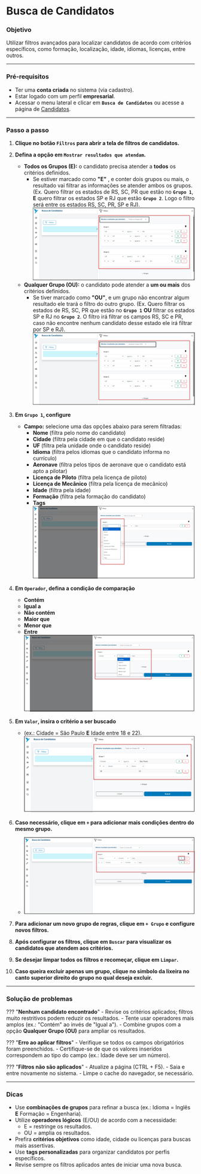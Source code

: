 # <i data-lucide="funnel-plus" class="icon-lg"></i> Busca de Candidatos

### <i data-lucide="target" class="icon-lg"></i> Objetivo

Utilizar filtros avançados para localizar candidatos de acordo com critérios específicos, como formação, localização, idade, idiomas, licenças, entre outros.

---

### <i data-lucide="square-check" class="icon-lg"></i> Pré-requisitos

- Ter uma **conta criada** no sistema (via cadastro).
- Estar logado com um perfil **empresarial**.
- Acessar o menu lateral e clicar em **`Busca de Candidatos`** ou acesse a página de [Candidatos](https://redeaviacao.com.br/candidatos).

---

### <i data-lucide="notebook-pen" class="icon-lg"></i> Passo a passo

1. **Clique no botão `Filtros` para abrir a tela de filtros de candidatos.**

2. **Defina a opção em ``Mostrar resultados que atendam``.**
      - **Todos os Grupos (E):** o candidato precisa atender a **todos** os critérios definidos.
        - Se estiver marcado como **"E"** , e conter dois grupos ou mais, o resultado vai filtrar as informações se atender ambos os grupos. (Ex. Quero filtrar os estados de RS, SC, PR que estão no **``Grupo 1``**, **E** quero filtrar os estados SP e RJ que estão **``Grupo 2``**. Logo o filtro será entre os estados RS, SC, PR, SP e RJ).
        ![Tela de busca que atendem o filtro E](../imagens/Filtro-candidato/filtro_grupos_exemplo_if.png)
      - **Qualquer Grupo (OU):** o candidato pode atender a **um ou mais** dos critérios definidos.
        - Se tiver marcado como **"OU"**, e um grupo não encontrar algum resultado ele trará o filtro do outro grupo. (Ex. Quero filtrar os estados de RS, SC, PR que estão no **``Grupo 1``** **OU** filtrar os estados SP e RJ no **``Grupo 2``**. O filtro irá filtrar os campos RS, SC e PR, caso não encontre nenhum candidato desse estado ele irá filtrar por SP e RJ).
        ![Tela de busca que atendem o filtro OU](../imagens/Filtro-candidato/filtro_grupos_exemplo_else.png)

3. **Em ``Grupo 1``, configure**
      - **Campo:** selecione uma das opções abaixo para serem filtradas: 
           - **Nome** (filtra pelo nome do candidato)
           - **Cidade** (filtra pela cidade em que o candidato reside)
           - **UF** (filtra pela unidade onde o candidato reside)
           - **Idioma** (filtra pelos idiomas que o candidato informa no currículo)
           - **Aeronave** (filtra pelos tipos de aeronave que o candidato está apto a pilotar)
           - **Licença de Piloto** (filtra pela licença de piloto)
           - **Licença de Mecânico** (filtra pela licença de mecânico)
           - **Idade** (filtra pela idade)
           - **Formação** (filtra pela formação do candidato)
           - **Tags**
      ![Tela de campos a serem filtrados](../imagens/Filtro-candidato/parametros1.png)     

4. **Em ``Operador``, defina a condição de comparação**
      - **Contém**
      - **Igual a**
      - **Não contém**
      - **Maior que**
      - **Menor que**
      - **Entre**
      ![Tela de operadores de filtros](../imagens/Filtro-candidato/regras.png)
  
5. **Em ``Valor``, insira o critério a ser buscado** 

      - (ex.: Cidade = São Paulo **E** Idade entre 18 e 22).
      ![Tela de adição de condição](../imagens/Filtro-candidato/filtro_grupo1_if.png)

6. **Caso necessário, clique em `+` para adicionar mais condições dentro do mesmo grupo.**
    - ![Tela de adição de condição](../imagens/Filtro-candidato/adicao_parametros.png)

7. **Para adicionar um novo grupo de regras, clique em `+ Grupo` e configure novos filtros.**

8. **Após configurar os filtros, clique em `Buscar` para visualizar os candidatos que atendem aos critérios.**

9. **Se desejar limpar todos os filtros e recomeçar, clique em `Limpar`.**

10. **Caso queira excluir apenas um grupo, clique no simbolo da lixeira no canto superior direito do grupo no qual deseja excluir.**

---

### <i data-lucide="wrench" class="icon-lg"></i> Solução de problemas

??? "**Nenhum candidato encontrado**"
    - Revise os critérios aplicados; filtros muito restritivos podem reduzir os resultados.
    - Tente usar operadores mais amplos (ex.: "Contém" ao invés de "Igual a").
    - Combine grupos com a opção **Qualquer Grupo (OU)** para ampliar os resultados.

??? "**Erro ao aplicar filtros**"
    - Verifique se todos os campos obrigatórios foram preenchidos.
    - Certifique-se de que os valores inseridos correspondem ao tipo do campo (ex.: Idade deve ser um número).

??? "**Filtros não são aplicados**"
    - Atualize a página (CTRL + F5).
    - Saia e entre novamente no sistema.
    - Limpe o cache do navegador, se necessário.

---

### <i data-lucide="lightbulb" class="icon-dica"></i> Dicas

- Use **combinações de grupos** para refinar a busca (ex.: Idioma = Inglês **E** Formação = Engenharia).
- Utilize **operadores lógicos** (E/OU) de acordo com a necessidade:
    - E = restringe os resultados.
    - OU = amplia os resultados.
- Prefira **critérios objetivos** como idade, cidade ou licenças para buscas mais assertivas.
- Use **tags personalizadas** para organizar candidatos por perfis específicos.
- Revise sempre os filtros aplicados antes de iniciar uma nova busca.
